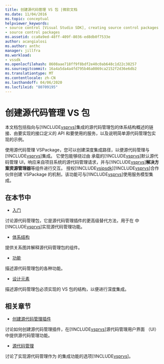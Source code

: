 ```yaml
---
title: 创建源代码管理 VS 包 |微软文档
ms.date: 11/04/2016
ms.topic: conceptual
helpviewer_keywords:
- source control [Visual Studio SDK], creating source control packages
- source control packages
ms.assetid: cca0a9ed-48ff-409f-8036-ed8db0f7533e
author: acangialosi
ms.author: anthc
manager: jillfra
ms.workload:
- vssdk
ms.openlocfilehash: 8608aae718ff9f8bdf2e40c0ab648c1d22c38257
ms.sourcegitcommit: 16a4a5da4a4fd795b46a0869ca2152f2d36e6db2
ms.translationtype: MT
ms.contentlocale: zh-CN
ms.lasthandoff: 04/06/2020
ms.locfileid: "80709195"
---
```

# <a name="create-a-source-control-vspackage"></a>创建源代码管理 VS 包
本文档包括指向与[!INCLUDE[vsprvs](../../code-quality/includes/vsprvs_md.md)]集成的源代码管理包的体系结构概述的链接、由要实现的接口定义的 API 和要使用的服务，以及说明简单源代码管理包实现的示例。

 使用源代码管理 VSPackage，您可以创建深度集成路径，以便源代码管理与[!INCLUDE[vsprvs](../../code-quality/includes/vsprvs_md.md)]集成。 它使包能够绕过由 承载的[!INCLUDE[vsprvs](../../code-quality/includes/vsprvs_md.md)]默认源代码管理 UI，响应来自项目系统的源代码管理请求，并与[!INCLUDE[vsprvs](../../code-quality/includes/vsprvs_md.md)]**解决方案资源管理器**等组件进行交互。 授权[!INCLUDE[vsipsdk](../../extensibility/includes/vsipsdk_md.md)][!INCLUDE[vsprvs](../../code-quality/includes/vsprvs_md.md)]合作伙伴创建 VSPackage 的机制，该功能可与[!INCLUDE[vsprvs](../../code-quality/includes/vsprvs_md.md)]使用服务模型集成。

## <a name="in-this-section"></a>在本节中
- [入门](../../extensibility/internals/getting-started-with-source-control-vspackages.md)

 讨论源代码管理包，它是源代码管理插件的更高级替代方法，用于在 中[!INCLUDE[vsprvs](../../code-quality/includes/vsprvs_md.md)]实现源代码管理功能。

- [体系结构](../../extensibility/internals/source-control-vspackage-architecture.md)

 提供关系图并解释源代码管理包的组件。

- [功能](../../extensibility/internals/source-control-vspackage-features.md)

 描述源代码管理包的各种功能。

- [设计元素](../../extensibility/internals/source-control-vspackage-design-elements.md)

 描述源代码管理包必须实现的 VS 包的结构，以便进行深度集成。

## <a name="related-sections"></a>相关章节
- [创建源代码管理插件](../../extensibility/internals/creating-a-source-control-plug-in.md)

 讨论如何创建源代码管理插件，在[!INCLUDE[vsprvs](../../code-quality/includes/vsprvs_md.md)]源代码管理用户界面 （UI） 中提供源代码管理功能。

- [源代码管理](../../extensibility/internals/source-control.md)

 讨论了实现源代码管理作为 的集成功能的选项[!INCLUDE[vsprvs](../../code-quality/includes/vsprvs_md.md)]。
